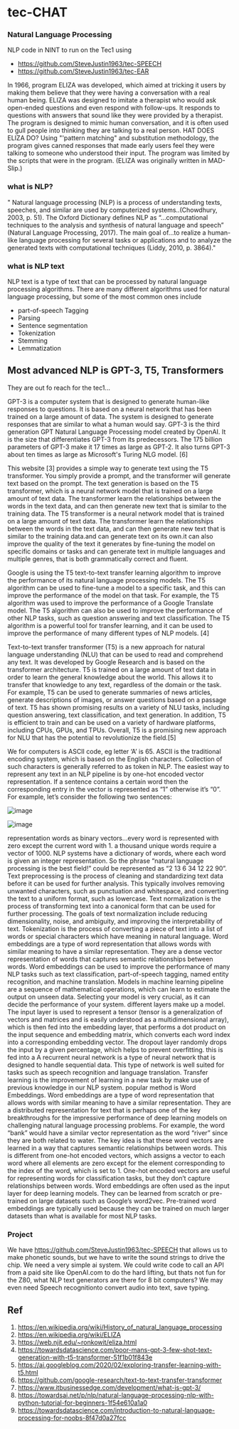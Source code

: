 # tec-CHAT

### Natural Language Processing 

NLP code in NINT to run on the Tec1 using 
- https://github.com/SteveJustin1963/tec-SPEECH
- https://github.com/SteveJustin1963/tec-EAR

In 1966, program ELIZA was developed, which aimed at tricking it users by making them believe that they were having a conversation with a real human being. ELIZA was designed to imitate a therapist who would ask open-ended questions and even respond with follow-ups. It responds to questions with answers that sound like they were provided by a therapist. The program is designed to mimic human conversation, and it is often used to gull people into thinking they are talking to a real person. HAT DOES ELIZA DO? Using "'pattern matching" and substitution methodology, the program gives canned responses that made early users feel they were talking to someone who understood their input. The program was limited by the scripts that were in the program. (ELIZA was originally written in MAD-
Slip.) 


### what is NLP?
" Natural language processing (NLP) is a process of understanding texts, speeches,
and similar are used by computerized systems..(Chowdhury, 2003, p. 51). 
The Oxford Dictionary defines NLP as “...computational techniques to the analysis and synthesis of natural
language and speech” (Natural Language Processing, 2017). 
The main goal of...to realize a human-like language processing for several tasks or applications and to analyze the generated texts with computational techniques (Liddy, 2010, p. 3864)."

### what is NLP text  

NLP text is a type of text that can be processed by natural language processing algorithms. There are many different algorithms used for natural language processing, but some of the most common ones include 
- part-of-speech Tagging
- Parsing
- Sentence segmentation
- Tokenization
- Stemming
- Lemmatization

## Most advanced NLP is GPT-3, T5, Transformers

They are out fo reach for the tec1... 

GPT-3 is a computer system that is designed to generate human-like responses to questions. It is based on a neural network that has been trained on a large amount of data. The system is designed to generate responses that are similar to what a human would say. GPT-3 is the third generation GPT Natural Language Processing model created by OpenAI. It is the size that differentiates GPT-3 from its predecessors. The 175 billion parameters of GPT-3 make it 17 times as large as GPT-2. It also turns GPT-3 about ten times as large as Microsoft's Turing NLG model. [6]

This website [3] provides a simple way to generate text using the T5 transformer. You simply provide a prompt, and the transformer will generate text based on the prompt. The text generation is based on the T5 transformer, which is a neural network model that is trained on a large amount of text data. The transformer learn the relationships between the words in the text data, and can then generate new text that is similar to the training data. The T5 transformer is a neural network model that is trained on a large amount of text data. The transformer learn the relationships between the words in the text data, and can then generate new text that is similar to the training data.and can generate text on its own.it can also improve the quality of the text it generates by fine-tuning the model on specific domains or tasks and can generate text in multiple languages and multiple genres, that is both grammatically correct and fluent. 

Google is using the T5 text-to-text transfer learning algorithm to improve the performance of its natural language processing models. The T5 algorithm can be used to fine-tune a model to a specific task, and this can improve the performance of the model on that task. For example, the T5 algorithm was used to improve the performance of a Google Translate model. The T5 algorithm can also be used to improve the performance of other NLP tasks, such as question answering and text classification. The T5 algorithm is a powerful tool for transfer learning, and it can be used to improve the performance of many different types of NLP models. [4]

Text-to-text transfer transformer (T5) is a new approach for natural language understanding (NLU) that can be used to read and comprehend any text. It was developed by Google Research and is based on the transformer architecture. T5 is trained on a large amount of text data in order to learn the general knowledge about the world. This allows it to transfer that knowledge to any text, regardless of the domain or the task. For example, T5 can be used to generate summaries of news articles, generate descriptions of images, or answer questions based on a passage of text. T5 has shown promising results on a variety of NLU tasks, including question answering, text classification, and text generation. In addition, T5 is efficient to train and can be used on a variety of hardware platforms, including CPUs, GPUs, and TPUs. Overall, T5 is a promising new approach for NLU that has the potential to revolutionize the field.[5]


We for computers is ASCII code, eg letter ‘A’ is 65. ASCII is the traditional encoding system, which is based on the English characters. Collection of such characters is generally referred to as token in NLP. The easiest way to represent any text in an NLP pipeline is by one-hot encoded vector representation. If a sentence contains a certain word then the corresponding entry in the vector is represented as “1” otherwise it’s “0”. For example, let’s consider the following two sentences:

![image](https://user-images.githubusercontent.com/58069246/167066937-d52dd4c2-fe07-49ce-ab7c-95c7e7eec14f.png)

![image](https://user-images.githubusercontent.com/58069246/167066963-46192da6-9aa4-4ae1-8d7c-055b1a86fdaa.png)

representation words as binary vectors...every word is represented with zero except the current word with 1. a thousand unique words require a vector of 1000. NLP systems have a dictionary of words, where each word is given an integer representation. So the phrase “natural language processing is the best field!” could be represented as “2 13 6 34 12 22 90”. Text preprocessing is the process of cleaning and standardizing text data before it can be used for further analysis. This typically involves removing unwanted characters, such as punctuation and whitespace, and converting the text to a uniform format, such as lowercase. Text normalization is the process of transforming text into a canonical form that can be used for further processing. The goals of text normalization include reducing dimensionality, noise, and ambiguity, and improving the interpretability of text. Tokenization is the process of converting a piece of text into a list of words or special characters which have meaning in natural language. Word embeddings are a type of word representation that allows words with similar meaning to have a similar representation. They are a dense vector representation of words that captures semantic relationships between words. Word embeddings can be used to improve the performance of many NLP tasks such as text classification, part-of-speech tagging, named entity recognition, and machine translation. Models in machine learning pipeline are a sequence of mathematical operations, which can learn to estimate the output on unseen data.
Selecting your model is very crucial, as it can decide the performance of your system. different layers make up a model. The input layer is used to represent  a tensor (tensor is a generalization of vectors and matrices and is easily understood as a multidimensional array), which is then fed into the embedding layer,  that performs a dot product on the input sequence and embedding matrix, which converts each word index into a corresponding embedding vector. The dropout layer randomly drops the input by a given percentage, which helps to prevent overfitting. this is fed into a A recurrent neural network is a type of neural network that is designed to handle sequential data. This type of network is well suited for tasks such as speech recognition and language translation.
Transfer learning is the improvement of learning in a new task by make use of previous knowledge in our NLP system. popular method is Word Embeddings.
Word embeddings are a type of word representation that allows words with similar meaning to have a similar representation.
They are a distributed representation for text that is perhaps one of the key breakthroughs for the impressive performance of deep learning models on challenging natural language processing problems.
For example, the word “bank” would have a similar vector representation as the word “river” since they are both related to water.
The key idea is that these word vectors are learned in a way that captures semantic relationships between words.
This is different from one-hot encoded vectors, which assigns a vector to each word where all elements are zero except for the element corresponding to the index of the word, which is set to 1.
One-hot encoded vectors are useful for representing words for classification tasks, but they don’t capture relationships between words.
Word embeddings are often used as the input layer for deep learning models.
They can be learned from scratch or pre-trained on large datasets such as Google’s word2vec.
Pre-trained word embeddings are typically used because they can be trained on much larger datasets than what is available for most NLP tasks. 

### Project

We have https://github.com/SteveJustin1963/tec-SPEECH that allows us to make phonetic sounds, but we have to write the sound strings to drive the chip. We need a very simple ai system. We could write code to call an API from a paid site like OpenAI.com to do the hard lifting, but thats not fun for the Z80, what NLP text generators are there for 8 bit computers?  We may even need Speech recognitionto convert audio into text, save typing.


## Ref 
1. https://en.wikipedia.org/wiki/History_of_natural_language_processing
2. https://en.wikipedia.org/wiki/ELIZA
3. https://web.njit.edu/~ronkowit/eliza.html
4. https://towardsdatascience.com/poor-mans-gpt-3-few-shot-text-generation-with-t5-transformer-51f1b01f843e
5. https://ai.googleblog.com/2020/02/exploring-transfer-learning-with-t5.html
6. https://github.com/google-research/text-to-text-transfer-transformer
7. https://www.itbusinessedge.com/development/what-is-gpt-3/
8. https://towardsai.net/p/nlp/natural-language-processing-nlp-with-python-tutorial-for-beginners-1f54e610a1a0
9. https://towardsdatascience.com/introduction-to-natural-language-processing-for-noobs-8f47d0a27fcc








